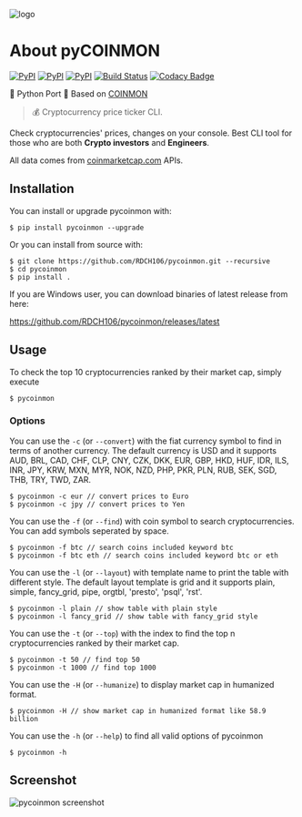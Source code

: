 ![logo](https://raw.githubusercontent.com/RDCH106/pycoinmon/master/logo.png)

# About pyCOINMON

[![PyPI](https://img.shields.io/pypi/v/pycoinmon.svg)](https://pypi.python.org/pypi/pycoinmon)
[![PyPI](https://img.shields.io/pypi/pyversions/pycoinmon.svg)](https://pypi.python.org/pypi/pycoinmon)
[![PyPI](https://img.shields.io/pypi/l/pycoinmon.svg)](https://github.com/RDCH106/pycoinmon/blob/master/LICENSE)
[![Build Status](https://travis-ci.org/RDCH106/pycoinmon.svg?branch=master)](https://travis-ci.org/RDCH106/pycoinmon)
[![Codacy Badge](https://api.codacy.com/project/badge/Grade/30fca0e3463649f88584cd89c118eac2)](https://www.codacy.com/app/RDCH106/pycoinmon?utm_source=github.com&utm_medium=referral&utm_content=RDCH106/pycoinmon&utm_campaign=badger)

🐍 Python Port 🐍 Based on [COINMON](https://github.com/bichenkk/coinmon)

> 💰 Cryptocurrency price ticker CLI.

Check cryptocurrencies' prices, changes on your console.
Best CLI tool for those who are both **Crypto investors** and **Engineers**.

All data comes from [coinmarketcap.com](https://coinmarketcap.com/) APIs.

## Installation

You can install or upgrade pycoinmon with:

`$ pip install pycoinmon --upgrade`

Or you can install from source with:

```
$ git clone https://github.com/RDCH106/pycoinmon.git --recursive
$ cd pycoinmon
$ pip install .
```

If you are Windows user, you can download binaries of latest release from here:

https://github.com/RDCH106/pycoinmon/releases/latest

## Usage

To check the top 10 cryptocurrencies ranked by their market cap, simply execute
```
$ pycoinmon
```

### Options

You can use the `-c` (or `--convert`) with the fiat currency symbol to find in terms of another currency.
The default currency is USD and it supports AUD, BRL, CAD, CHF, CLP, CNY, CZK, DKK, EUR, GBP, HKD, HUF, IDR, ILS, INR, JPY, KRW, MXN, MYR, NOK, NZD, PHP, PKR, PLN, RUB, SEK, SGD, THB, TRY, TWD, ZAR.

```
$ pycoinmon -c eur // convert prices to Euro
$ pycoinmon -c jpy // convert prices to Yen
```

You can use the `-f` (or `--find`) with coin symbol to search cryptocurrencies. You can add symbols seperated by space.

```
$ pycoinmon -f btc // search coins included keyword btc
$ pycoinmon -f btc eth // search coins included keyword btc or eth
```

You can use the `-l` (or `--layout`) with template name to print the table with different style.
The default layout template is grid and it supports plain, simple, fancy_grid, pipe, orgtbl, 'presto', 'psql', 'rst'.

```
$ pycoinmon -l plain // show table with plain style
$ pycoinmon -l fancy_grid // show table with fancy_grid style
```

You can use the `-t` (or `--top`) with the index to find the top n cryptocurrencies ranked by their market cap.

```
$ pycoinmon -t 50 // find top 50
$ pycoinmon -t 1000 // find top 1000
```

You can use the `-H` (or `--humanize`) to display market cap in humanized format.

```
$ pycoinmon -H // show market cap in humanized format like 58.9 billion 
```

You can use the `-h` (or `--help`) to find all valid options of pycoinmon

```
$ pycoinmon -h
```

## Screenshot

![pycoinmon screenshot](https://raw.githubusercontent.com/RDCH106/pycoinmon/master/pycoinmon.png)
